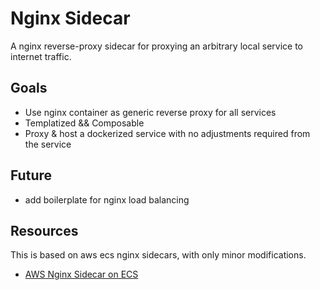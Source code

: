 # Nginx Sidecar

A nginx reverse-proxy sidecar for proxying an arbitrary local service to internet traffic.


## Goals

- Use nginx container as generic reverse proxy for all services
- Templatized && Composable
- Proxy & host a dockerized service with no adjustments required from the service


## Future

- add boilerplate for nginx load balancing


## Resources

This is based on aws ecs nginx sidecars, with only minor modifications.

- [AWS Nginx Sidecar on ECS](https://aws.amazon.com/blogs/compute/nginx-reverse-proxy-sidecar-container-on-amazon-ecs/)
